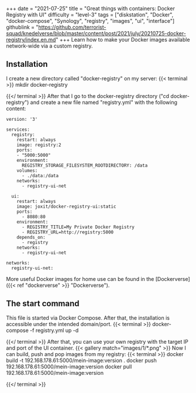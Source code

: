 +++
date = "2021-07-25"
title = "Great things with containers: Docker Registry with UI"
difficulty = "level-3"
tags = ["diskstation", "Docker", "docker-compose", "Synology", "registry", "images", "ui", "interface"]
githublink = "https://github.com/terrorist-squad/knedelverse/blob/master/content/post/2021/july/20210725-docker-registry/index.en.md"
+++
Learn how to make your Docker images available network-wide via a custom registry.
## Installation
I create a new directory called "docker-registry" on my server:
{{< terminal >}}
mkdir docker-registry

{{</ terminal >}}
After that I go to the docker-registry directory ("cd docker-registry") and create a new file named "registry.yml" with the following content:
```
version: '3'

services:
  registry:
    restart: always
    image: registry:2
    ports:
    - "5000:5000"
    environment:
      REGISTRY_STORAGE_FILESYSTEM_ROOTDIRECTORY: /data
    volumes:
      - ./data:/data
    networks:
      - registry-ui-net

  ui:
    restart: always
    image: joxit/docker-registry-ui:static
    ports:
      - 8080:80
    environment:
      - REGISTRY_TITLE=My Private Docker Registry
      - REGISTRY_URL=http://registry:5000
    depends_on:
      - registry
    networks:
      - registry-ui-net

networks:
  registry-ui-net:

```
More useful Docker images for home use can be found in the [Dockerverse]({{< ref "dockerverse" >}} "Dockerverse").
## The start command
This file is started via Docker Compose. After that, the installation is accessible under the intended domain/port.
{{< terminal >}}
docker-compose -f registry.yml up -d

{{</ terminal >}}
After that, you can use your own registry with the target IP and port of the UI container.
{{< gallery match="images/1/*.png" >}}
Now I can build, push and pop images from my registry:
{{< terminal >}}
docker build -t 192.168.178.61:5000/mein-image:version .
docker push 192.168.178.61:5000/mein-image:version
docker pull 192.168.178.61:5000/mein-image:version

{{</ terminal >}}
